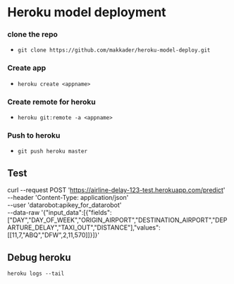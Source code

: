 # Heroku model deployment

### clone the repo

- `git clone https://github.com/makkader/heroku-model-deploy.git`

### Create app

- `heroku create <appname>`

### Create remote for heroku

- `heroku git:remote -a <appname>`

### Push to heroku

- `git push heroku master`

## Test

curl --request POST 'https://airline-delay-123-test.herokuapp.com/predict' \
--header 'Content-Type: application/json' \
--user 'datarobot:apikey_for_datarobot' \
--data-raw '{"input_data":[{"fields":["DAY","DAY_OF_WEEK","ORIGIN_AIRPORT","DESTINATION_AIRPORT","DEPARTURE_DELAY","TAXI_OUT","DISTANCE"],"values":[[11,7,"ABQ","DFW",2,11,570]]}]}'

## Debug heroku

`heroku logs --tail`
